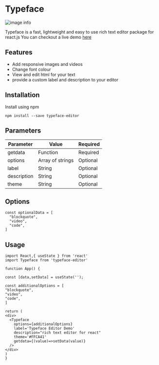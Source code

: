 # Typeface
![image info](https://raw.githubusercontent.com/ishita1805/rich-text-editor/image-branch/src/assets/logo_small.png)
<!-- [![Build Status]()]() -->

Typeface is a fast, lightweight  and easy to use rich text editor package for react.js
You can checkout a live demo [here](https://typeface.atishi.me/)

## Features
- Add responsive images and videos
- Change font colour
- View and edit html for your text
- provide a custom label and description to your editor

## Installation

Install using npm 
```
npm install --save typeface-editor
```


## Parameters

| Parameter | Value | Required 
| ------ | ------ | ------ 
| getdata | Function | Required
| options | Array of strings | Optional
| label | String | Optional
| description | String | Optional
| theme | String | Optional

## Options
```
const optionalData = [
  "blockquote",
  "video",
  "code",
]
```
## Usage

```
import React,{ useState } from 'react'
import Typeface from 'typeface-editor'

function App() {

const [data,setData] = useState('');

const additionalOptions = [
"blockquote",
"video",
"code",
]

return (
<div>
  <Typeface
    options={additionalOptions}
    label='Typeface Editor Demo'
    description="rich text editor for react"
    theme='#FFCA41'
    getdata={(value)=>setData(value)}
  />
</div>
)
}
```